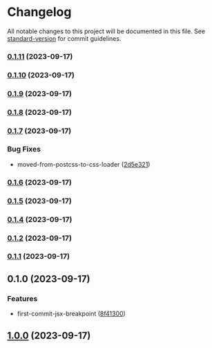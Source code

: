 # Changelog

All notable changes to this project will be documented in this file. See [standard-version](https://github.com/conventional-changelog/standard-version) for commit guidelines.

### [0.1.11](https://github.com/leomarkcastro/jsx-breakpoints-v3/compare/v0.1.10...v0.1.11) (2023-09-17)

### [0.1.10](https://github.com/leomarkcastro/jsx-breakpoints-v3/compare/v0.1.9...v0.1.10) (2023-09-17)

### [0.1.9](https://github.com/leomarkcastro/jsx-breakpoints-v3/compare/v0.1.8...v0.1.9) (2023-09-17)

### [0.1.8](https://github.com/leomarkcastro/jsx-breakpoints-v3/compare/v0.1.7...v0.1.8) (2023-09-17)

### [0.1.7](https://github.com/leomarkcastro/jsx-breakpoints-v3/compare/v0.1.5...v0.1.7) (2023-09-17)

### Bug Fixes

- moved-from-postcss-to-css-loader ([2d5e321](https://github.com/leomarkcastro/jsx-breakpoints-v3/commit/2d5e3216c3887ce5bf7c6eea3c3faac6bd99adb0))

### [0.1.6](https://github.com/leomarkcastro/jsx-breakpoints-v3/compare/v0.1.5...v0.1.6) (2023-09-17)

### [0.1.5](https://github.com/leomarkcastro/jsx-breakpoints-v3/compare/v0.1.2...v0.1.5) (2023-09-17)

### [0.1.4](https://github.com/leomarkcastro/jsx-breakpoints-v3/compare/v0.1.3...v0.1.4) (2023-09-17)

### [0.1.2](https://github.com/leomarkcastro/jsx-breakpoints-v3/compare/v0.1.0...v0.1.2) (2023-09-17)

### [0.1.1](https://github.com/leomarkcastro/jsx-breakpoints-v3/compare/v0.1.0...v0.1.1) (2023-09-17)

## 0.1.0 (2023-09-17)

### Features

- first-commit-jsx-breakpoint ([8f41300](https://github.com/leomarkcastro/jsx-breakpoints-v2/commit/8f41300cbd97b8028585d7bc7fcc10762703e539))

## [1.0.0](https://github.com/leomarkcastro/jsx-breakpoints-v2/compare/v1.0.16...v1.0.0) (2023-09-17)

